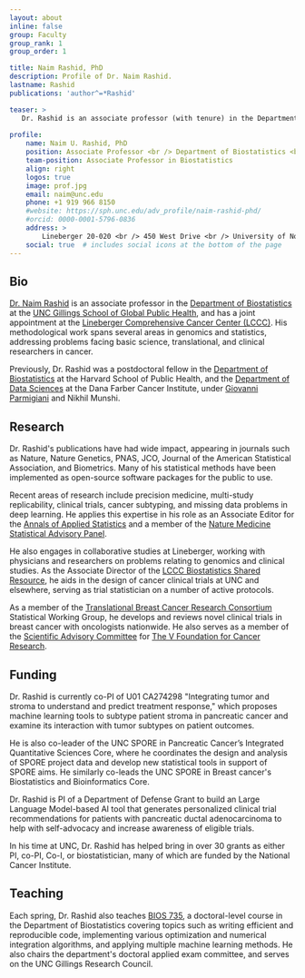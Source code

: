 ```yaml
---
layout: about
inline: false
group: Faculty
group_rank: 1
group_order: 1

title: Naim Rashid, PhD
description: Profile of Dr. Naim Rashid.
lastname: Rashid
publications: 'author^=*Rashid'

teaser: >
   Dr. Rashid is an associate professor (with tenure) in the Department of Biostatistics at the UNC Gillings School of Global Public Health, and has a joint appointment at the Lineberger Comprehensive Cancer Center (LCCC). He currently serves as the Associate Director of the Lineberger Biostatistics Shared Resource, and co-directs the Biostatistics Cores of the UNC Pancreatic and Breast Cancer SPOREs.
   
profile:
    name: Naim U. Rashid, PhD
    position: Associate Professor <br /> Department of Biostatistics <br /> Gillings School of Global Public Health, <br /> Lineberger Comprehensive Cancer Center
    team-position: Associate Professor in Biostatistics
    align: right 
    logos: true
    image: prof.jpg
    email: naim@unc.edu
    phone: +1 919 966 8150
    #website: https://sph.unc.edu/adv_profile/naim-rashid-phd/
    #orcid: 0000-0001-5796-0836
    address: >
        Lineberger 20-020 <br /> 450 West Drive <br /> University of North Carolina at Chapel Hill <br />Chapel Hill, NC, 27599
    social: true  # includes social icons at the bottom of the page        
---
```


## Bio

[Dr. Naim Rashid](https://naimurashid.github.io/assets/pdf/Naim.Rashid.cv.pdf) is an associate professor in the [Department of Biostatistics](https://sph.unc.edu/bios/biostatistics/) at the [UNC Gillings School of Global Public Health](https://sph.unc.edu/), and has a joint appointment at the [Lineberger Comprehensive Cancer Center (LCCC)](https://unclineberger.org/). His methodological work spans several areas in genomics and statistics, addressing problems facing basic science, translational, and clinical researchers in cancer. 

Previously, Dr. Rashid was a postdoctoral fellow in the [Department of Biostatistics](https://www.hsph.harvard.edu/biostatistics/) at the Harvard School of Public Health, and the [Department of Data Sciences](https://ds.dfci.harvard.edu/) at the Dana Farber Cancer Institute, under [Giovanni Parmigiani](https://scholar.harvard.edu/parmigiani/home) and Nikhil Munshi.  

## Research

Dr. Rashid's publications have had wide impact, appearing in journals such as Nature, Nature Genetics, PNAS, JCO, Journal of the American Statistical Association, and Biometrics. Many of his statistical methods have been implemented as open-source software packages for the public to use.  

Recent areas of research include precision medicine, multi-study replicability, clinical trials, cancer subtyping, and missing data problems in deep learning. He applies this expertise in his role as an Associate Editor for the [Annals of Applied Statistics](https://imstat.org/journals-and-publications/annals-of-applied-statistics/) and a member of the [Nature Medicine Statistical Advisory Panel](https://www.nature.com/nm/statistics-advisory-panel).  

He also engages in collaborative studies at Lineberger, working with physicians and researchers on problems relating to genomics and clinical studies. As the Associate Director of the [LCCC Biostatistics Shared Resource](https://unclineberger.org/biostats/), he aids in the design of cancer clinical trials at UNC and elsewhere, serving as trial statistician on a number of active protocols.

As a member of the [Translational Breast Cancer Research Consortium](https://tbcrc.org/about) Statistical Working Group, he develops and reviews novel clinical trials in breast cancer with oncologists nationwide.  He also serves as a member of the [Scientific Advisory Committee](https://www.v.org/team/scientific-advisory-committee/) for [The V Foundation for Cancer Research](https://www.v.org/).  

## Funding

Dr. Rashid is currently co-PI of U01 CA274298 "Integrating tumor and stroma to understand and predict treatment response," which proposes machine learning tools to subtype patient stroma in pancreatic cancer and examine its interaction with tumor subtypes on patient outcomes. 

He is also co-leader of the UNC SPORE in Pancreatic Cancer’s Integrated Quantitative Sciences Core, where he coordinates the design and analysis of SPORE project data and develop new statistical tools in support of SPORE aims.  He similarly co-leads the UNC SPORE in Breast cancer's Biostatistics and Bioinformatics Core.  

Dr. Rashid is  PI of a Department of Defense Grant to build an Large Language Model-based AI tool that generates personalized clinical trial recommendations for patients with pancreatic ductal adenocarcinoma to help with self-advocacy and increase awareness of eligible trials. 

In his time at UNC, Dr. Rashid has helped bring in over 30 grants as either PI, co-PI, Co-I, or biostatistician, many of which are funded by the National Cancer Institute. 

## Teaching

Each spring, Dr. Rashid also teaches [BIOS 735](https://biodatascience.github.io/statcomp/), a doctoral-level course in the Department of Biostatistics covering topics such as writing efficient and reproducible code, implementing various optimization and numerical integration algorithms, and applying multiple machine learning methods.  He also chairs the department's doctoral applied exam committee, and serves on the UNC Gillings Research Council. 



